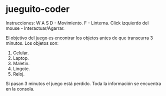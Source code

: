 # jueguito-coder
Instrucciones:
W A S D - Movimiento.
F - Linterna.
Click izquierdo del mouse - Interactuar/Agarrar.

El objetivo del juego es encontrar los objetos antes de que transcurra 3 minutos.
Los objetos son:
1. Celular.
2. Laptop.
3. Maletín.
4. Lingote.
5. Reloj.

Si pasan 3 minutos el juego está perdido. Toda la información se encuentra en la consola.
